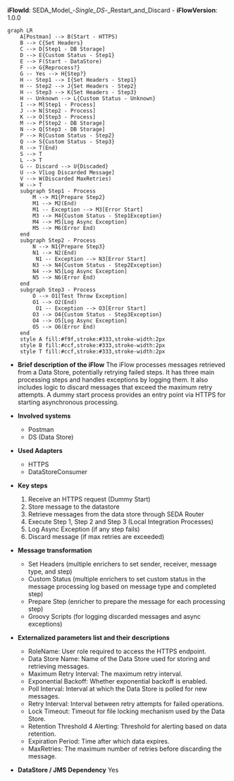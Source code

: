 **iFlowId**: SEDA_Model_-_Single_DS_-_Restart_and_Discard - **iFlowVersion**: 1.0.0
```mermaid
graph LR
    A[Postman] --> B(Start - HTTPS)
    B --> C{Set Headers}
    C --> D[Step1 - DB Storage]
    D --> E{Custom Status - Step1}
    E --> F(Start - DataStore)
    F --> G{Reprocess?}
    G -- Yes --> H{Step?}
    H -- Step1 --> I{Set Headers - Step1}
    H -- Step2 --> J{Set Headers - Step2}
    H -- Step3 --> K{Set Headers - Step3}
    H -- Unknown --> L{Custom Status - Unknown}
    I --> M[Step1 - Process]
    J --> N[Step2 - Process]
    K --> O[Step3 - Process]
    M --> P[Step2 - DB Storage]
    N --> Q[Step3 - DB Storage]
    P --> R{Custom Status - Step2}
    Q --> S{Custom Status - Step3}
    R --> T(End)
    S --> T
    L --> T
    G -- Discard --> U{Discaded}
    U --> V[Log Discarded Message]
    V --> W(Discarded MaxRetries)
    W --> T
    subgraph Step1 - Process
        M --> M1{Prepare Step2}
        M1 --> M2(End)
        M1 -- Exception --> M3[Error Start]
        M3 --> M4{Custom Status - Step1Exception}
        M4 --> M5[Log Async Exception]
        M5 --> M6(Error End)
    end
    subgraph Step2 - Process
        N --> N1{Prepare Step3}
        N1 --> N2(End)
         N1 -- Exception --> N3[Error Start]
        N3 --> N4{Custom Status - Step2Exception}
        N4 --> N5[Log Async Exception]
        N5 --> N6(Error End)
    end
    subgraph Step3 - Process
        O --> O1[Test Throw Exception]
        O1 --> O2(End)
         O1 -- Exception --> O3[Error Start]
        O3 --> O4{Custom Status - Step3Exception}
        O4 --> O5[Log Async Exception]
        O5 --> O6(Error End)
    end
    style A fill:#f9f,stroke:#333,stroke-width:2px
    style B fill:#ccf,stroke:#333,stroke-width:2px
    style T fill:#ccf,stroke:#333,stroke-width:2px
```
- **Brief description of the iFlow**
The iFlow processes messages retrieved from a Data Store, potentially retrying failed steps. It has three main processing steps and handles exceptions by logging them. It also includes logic to discard messages that exceed the maximum retry attempts. A dummy start process provides an entry point via HTTPS for starting asynchronous processing.

- **Involved systems**
    - Postman
    - DS (Data Store)

- **Used Adapters**
    - HTTPS
    - DataStoreConsumer

- **Key steps**
    1.  Receive an HTTPS request (Dummy Start)
    2.  Store message to the datastore
    3.  Retrieve messages from the data store through SEDA Router
    4.  Execute Step 1, Step 2 and Step 3 (Local Integration Processes)
    5.  Log Async Exception (if any step fails)
    6.  Discard message (if max retries are exceeded)

- **Message transformation**
    - Set Headers (multiple enrichers to set sender, receiver, message type, and step)
    - Custom Status (multiple enrichers to set custom status in the message processing log based on message type and completed step)
    - Prepare Step (enricher to prepare the message for each processing step)
    - Groovy Scripts (for logging discarded messages and async exceptions)

- **Externalized parameters list and their descriptions**
    - RoleName: User role required to access the HTTPS endpoint.
    - Data Store Name: Name of the Data Store used for storing and retrieving messages.
    - Maximum Retry Interval: The maximum retry interval.
    - Exponential Backoff: Whether exponential backoff is enabled.
    - Poll Interval: Interval at which the Data Store is polled for new messages.
    - Retry Interval: Interval between retry attempts for failed operations.
    - Lock Timeout: Timeout for file locking mechanism used by the Data Store.
    - Retention Threshold 4 Alerting: Threshold for alerting based on data retention.
    - Expiration Period: Time after which data expires.
    - MaxRetries: The maximum number of retries before discarding the message.

- **DataStore / JMS Dependency**
Yes